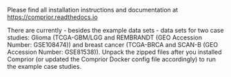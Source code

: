 Please find all installation instructions and documentation at https://comprior.readthedocs.io

There are currently - besides the example data sets - data sets for two case studies: Glioma (TCGA-GBM/LGG and REMBRANDT (GEO Accession Number: GSE108474)) and breast cancer (TCGA-BRCA and SCAN-B (GEO Accession Number: GSE81538)). Unpack the zipped files after you installed Comprior (or updated the Comprior Docker config file accordingly) to run the example case studies.
